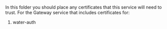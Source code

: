 In this folder you should place any certificates that this service will need to trust. For the Gateway service that includes certificates for:

1. water-auth